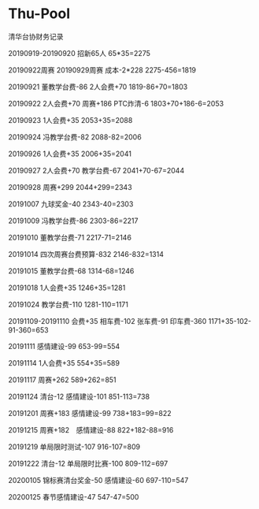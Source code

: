 # Thu-Pool
清华台协财务记录

20190919-20190920 招新65人
65*35=2275

20190922周赛 20190929周赛 成本-2*228
2275-456=1819

20190921 董教学台费-86 2人会费+70
1819-86+70=1803

20190922 2人会费+70 周赛+186 PTC炸清-6
1803+70+186-6=2053

20190923 1人会费+35
2053+35=2088

20190924 冯教学台费-82
2088-82=2006

20190926 1人会费+35
2006+35=2041

20190927 2人会费+70 教学台费-67
2041+70-67=2044

20190928 周赛+299
2044+299=2343

20191007 九球奖金-40
2343-40=2303

20191009 冯教学台费-86
2303-86=2217

20191010 董教学台费-71
2217-71=2146

20191014 四次周赛台费预算-832
2146-832=1314

20191015 董教学台费-68
1314-68=1246

20191018 1人会费+35
1246+35=1281

20191024 教学台费-110
1281-110=1171

20191109-20191110 会费+35 相车费-102 张车费-91 印车费-360
1171+35-102-91-360=653

20191111 感情建设-99
653-99=554

20191114 1人会费+35
554+35=589

20191117 周赛+262
589+262=851

20191124 清台-12 感情建设-101
851-113=738

20191201 周赛+183 感情建设-99
738+183=99=822

20191215 周赛+182　感情建设-88
822+182-88=916

20191219 单局限时测试-107
916-107=809

20191222 清台-12 单局限时比赛-100
809-112=697

20200105 锦标赛清台奖金-50 感情建设-60
697-110=547

20200125 春节感情建设-47
547-47=500


